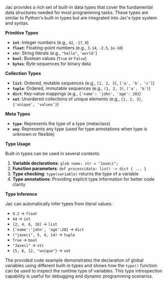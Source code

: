 Jac provides a rich set of built-in data types that cover the fundamental data structures needed for most programming tasks. These types are similar to Python's built-in types but are integrated into Jac's type system and syntax.

**Primitive Types**

- **`int`**: Integer numbers (e.g., `42`, `-17`, `0`)
- **`float`**: Floating-point numbers (e.g., `3.14`, `-2.5`, `1e-10`)
- **`str`**: String literals (e.g., `"hello"`, `'world'`)
- **`bool`**: Boolean values (`True` or `False`)
- **`bytes`**: Byte sequences for binary data

**Collection Types**

- **`list`**: Ordered, mutable sequences (e.g., `[1, 2, 3]`, `['a', 'b', 'c']`)
- **`tuple`**: Ordered, immutable sequences (e.g., `(1, 2, 3)`, `('a', 'b')`)
- **`dict`**: Key-value mappings (e.g., `{'name': 'john', 'age': 28}`)
- **`set`**: Unordered collections of unique elements (e.g., `{1, 2, 3}`, `{'unique', 'values'}`)

**Meta Types**

- **`type`**: Represents the type of a type (metaclass)
- **`any`**: Represents any type (used for type annotations when type is unknown or flexible)

**Type Usage**

Built-in types can be used in several contexts:

1. **Variable declarations**: `glob name: str = "Jaseci";`
2. **Function parameters**: `def process(data: list) -> dict { ... }`
3. **Type checking**: `type(variable)` returns the type of a variable
4. **Type annotations**: Providing explicit type information for better code clarity

**Type Inference**

Jac can automatically infer types from literal values:
- `9.2` → `float`
- `44` → `int`  
- `[2, 4, 6, 10]` → `list`
- `{'name':'john', 'age':28}` → `dict`
- `("jaseci", 5, 4, 14)` → `tuple`
- `True` → `bool`
- `"Jaseci"` → `str`
- `{5, 8, 12, "unique"}` → `set`

The provided code example demonstrates the declaration of global variables using different built-in types and shows how the `type()` function can be used to inspect the runtime type of variables. This type introspection capability is useful for debugging and dynamic programming scenarios.
